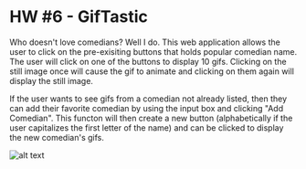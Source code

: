# HW #6 - GifTastic

Who doesn't love comedians?  Well I do.  This web application allows the user to click on the pre-exisiting buttons that holds popular comedian name.  The user will click on one of the buttons to display 10 gifs.  Clicking on the still image once will cause the gif to animate and clicking on them again will display the still image.

If the user wants to see gifs from a comedian not already listed, then they can add their favorite comedian by using the input box and clicking "Add Comedian".  This functon will then create a new button (alphabetically if the user capitalizes the first letter of the name) and can be clicked to display the new comedian's gifs.

![alt text](assets/images/giftastic.gif "Image")
